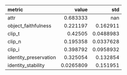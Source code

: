 | metric                |     value |         std |
|:----------------------|----------:|------------:|
| attr                  | 0.683333  | nan         |
| object_faithfulness   | 0.221197  |   0.162911  |
| clip_t                | 0.42505   |   0.0488983 |
| clip_n                | 0.195358  |   0.0337628 |
| clip_i                | 0.398792  |   0.0958932 |
| identity_preservation | 0.325054  |   0.132854  |
| identity_stability    | 0.0265809 |   0.151951  |